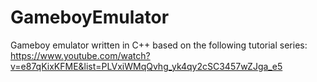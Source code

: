 # GameboyEmulator

Gameboy emulator written in C++ based on the following tutorial series: https://www.youtube.com/watch?v=e87qKixKFME&list=PLVxiWMqQvhg_yk4qy2cSC3457wZJga_e5

